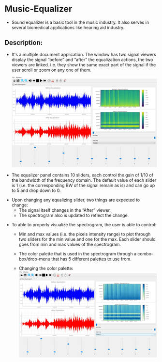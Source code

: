 # Music-Equalizer
- Sound equalizer is a basic tool in the music industry. It also serves in several biomedical applications like hearing aid industry.
 
## Description:
- It's a multiple document application. The window has two signal viewers display the signal “before” and “after” the equalization actions, the two viewers are linked. i.e. they show the same exact part of the signal if the user scroll or zoom on any one of them. 

  ![GUI](gui.jpeg)

- The equalizer panel contains 10 sliders, each control the gain of 1/10 of the bandwidth of the frequency domain. The default value of each slider is 1 (i.e. the corresponding BW of the signal remain as is) and can go up to 5 and drop down to 0.

* Upon changing any equalizing slider, two things are expected to change:
   * The signal itself changes in the “After” viewer.
   * The spectrogram also is updated to reflect the change.

- To able to properly visualize the spectrogram, the user is able to control:
  * Min and max values (i.e. the pixels intensity range) to plot through two sliders for the min value and one for the max. Each slider should goes from min and max values of the spectrogram.
  * The color palette that is used in the spectrogram through a combo-box/drop-menu that has 5 different palettes to use from.
  
  * Changing the color palette:
  ![Palette change](palet.jpeg)
 
